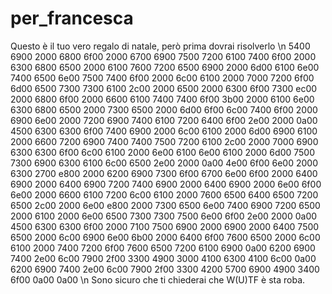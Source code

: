 # per_francesca
Questo è il tuo vero regalo di natale, però prima dovrai risolverlo \n
5400 6900 2000 6800 6f00 2000 6700 6900 7500 7200 6100 7400 6f00 2000 6300 6800 6500 2000 6100 7600 7200 6500 6900 2000 6d00 6100 6e00 7400 6500 6e00 7500 7400 6f00 2000 6c00 6100 2000 7000 7200 6f00 6d00 6500 7300 7300 6100 2c00 2000 6500 2000 6300 6f00 7300 ec00 2000 6800 6f00 2000 6600 6100 7400 7400 6f00 3b00 2000 6100 6e00 6300 6800 6500 2000 7300 6500 2000 6d00 6f00 6c00 7400 6f00 2000 6900 6e00 2000 7200 6900 7400 6100 7200 6400 6f00 2e00 2000 0a00 4500 6300 6300 6f00 7400 6900 2000 6c00 6100 2000 6d00 6900 6100 2000 6600 7200 6900 7400 7400 7500 7200 6100 2c00 2000 7000 6900 6300 6300 6f00 6c00 6100 2000 6e00 6100 6e00 6100 2000 6d00 7500 7300 6900 6300 6100 6c00 6500 2e00 2000 0a00 4e00 6f00 6e00 2000 6300 2700 e800 2000 6200 6900 7300 6f00 6700 6e00 6f00 2000 6400 6900 2000 6400 6900 7200 7400 6900 2000 6400 6900 2000 6e00 6f00 6e00 2000 6600 6100 7200 6c00 6100 2000 7600 6500 6400 6500 7200 6500 2c00 2000 6e00 e800 2000 7300 6500 6e00 7400 6900 7200 6500 2000 6100 2000 6e00 6500 7300 7300 7500 6e00 6f00 2e00 2000 0a00 4500 6300 6300 6f00 2000 7100 7500 6900 2000 6900 2000 6400 7500 6500 2000 6c00 6900 6e00 6b00 2000 6400 6f00 7600 6500 2000 6c00 6100 2000 7400 7200 6f00 7600 6500 7200 6100 6900 0a00 6200 6900 7400 2e00 6c00 7900 2f00 3300 4900 3000 4100 6300 4100 6c00 0a00 6200 6900 7400 2e00 6c00 7900 2f00 3300 4200 5700 6900 4900 3400 6f00 0a00 0a00
\n
Sono sicuro che ti chiederai che W(U)TF è sta roba.
